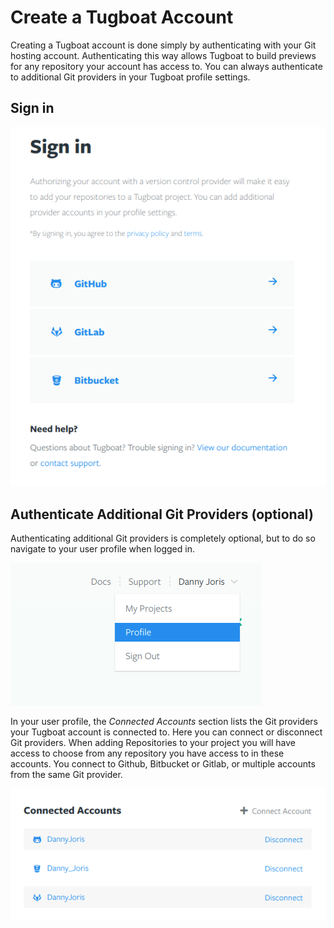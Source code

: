# Create a Tugboat Account

Creating a Tugboat account is done simply by authenticating with your Git hosting account. Authenticating this way allows Tugboat to build previews for any repository your account has access to. You can always authenticate to additional Git providers in your Tugboat profile settings.

## Sign in
![Tugboat Sign in](_images/sign-in.png)

## Authenticate Additional Git Providers (optional)

Authenticating additional Git providers is completely optional, but to do so navigate to your user profile when logged in.

![Navigate to your user profile](_images/profile.png)

In your user profile, the *Connected Accounts* section lists the Git providers your Tugboat account is connected to. Here you can connect or disconnect Git providers. When adding Repositories to your project you will have access to choose from any repository you have access to in these accounts. You connect to Github, Bitbucket or Gitlab, or multiple accounts from the same Git provider.

![Connected Accounts](_images/profile-connected-accounts.png)